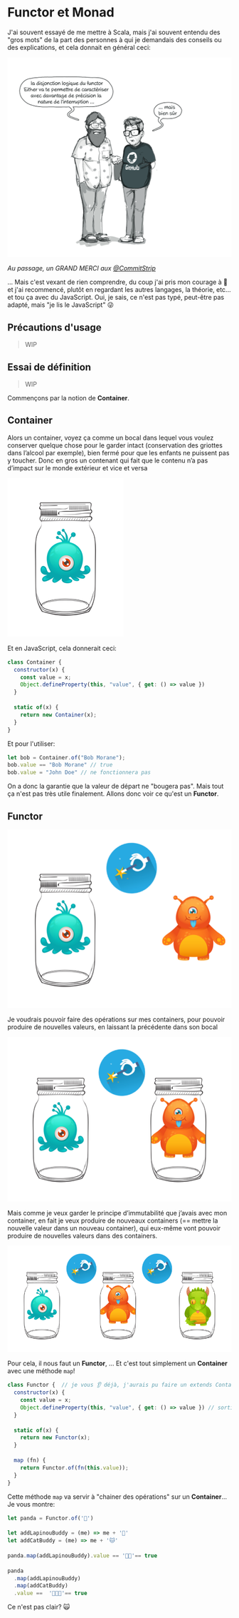 # Functor et Monad

J'ai souvent essayé de me mettre à Scala, mais j'ai souvent entendu des "gros mots" de la part des personnes à qui je demandais des conseils ou des explications, et cela donnait en général ceci:

![:octocat:](pic/k33g_functional.jpg)

*Au passage, un GRAND MERCI aux [@CommitStrip](https://twitter.com/commitstrip)*

... Mais c'est vexant de rien comprendre, du coup j'ai pris mon courage à 🙌 et j'ai recommencé, plutôt en regardant les autres langages, la théorie, etc... et tou ça avec du JavaScript. Oui, je sais, ce n'est pas typé, peut-être pas adapté, mais "je lis le JavaScript" 😜

## Précautions d'usage

> WIP

## Essai de définition

> WIP

Commençons par la notion de **Container**.

## Container

Alors un container, voyez ça comme un bocal dans lequel vous voulez conserver quelque chose pour le garder intact (conservation des griottes dans l’alcool par exemple), bien fermé pour que les enfants ne puissent pas y toucher. Donc en gros un contenant qui fait que le contenu n’a pas d’impact sur le monde extérieur et vice et versa 

![:octocat:](pic/container.png)

Et en JavaScript, cela donnerait ceci:

```javascript
class Container {
  constructor(x) {
    const value = x;
    Object.defineProperty(this, "value", { get: () => value })
  }

  static of(x) {
    return new Container(x);
  }
}
```

Et pour l'utiliser:
```javascript
let bob = Container.of("Bob Morane");
bob.value == "Bob Morane" // true
bob.value = "John Doe" // ne fonctionnera pas
```

On a donc la garantie que la valeur de départ ne "bougera pas". Mais tout ça n'est pas très utile finalement. Allons donc voir ce qu'est un **Functor**.

## Functor

![:octocat:](pic/functor1.png)

Je voudrais pouvoir faire des opérations sur mes containers, pour pouvoir produire de nouvelles valeurs, en laissant la précédente dans son bocal

![:octocat:](pic/functor2.png)

Mais comme je veux garder le principe d’immutabilité que j’avais avec mon container, en fait je veux produire de nouveaux containers (== mettre la nouvelle valeur dans un nouveau container), qui eux-même vont pouvoir produire de nouvelles valeurs dans des containers.

![:octocat:](pic/functor3.png)

Pour cela, il nous faut un **Functor**, ... Et c'est tout simplement un **Container** avec une méthode `map`!

```javascript
class Functor {  // je vous 👂 déjà, j'aurais pu faire un extends Container, mais je ne suis pas obligé 😜
  constructor(x) {
    const value = x;
    Object.defineProperty(this, "value", { get: () => value }) // sortie
  }

  static of(x) {
    return new Functor(x);
  }

  map (fn) {
    return Functor.of(fn(this.value));
  }
}
```

Cette  méthode `map` va servir à "chainer des opérations" sur un **Container**... Je vous montre:

```javascript
let panda = Functor.of('🐼')

let addLapinouBuddy = (me) => me + '🐰'
let addCatBuddy = (me) => me + '🐱'

panda.map(addLapinouBuddy).value == '🐼🐰'== true

panda
  .map(addLapinouBuddy)
  .map(addCatBuddy)
  .value ==  '🐼🐰🐱'== true
```

Ce n'est pas clair? 🙀




